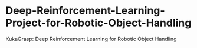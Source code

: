 # Deep-Reinforcement-Learning-Project-for-Robotic-Object-Handling
KukaGrasp: Deep Reinforcement Learning for Robotic Object Handling
